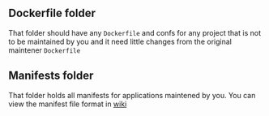 ## Dockerfile folder

That folder should have any `Dockerfile` and confs for any project that is not to be maintained by you and it need little changes from the original maintener `Dockerfile`

## Manifests folder

That folder holds all manifests for applications maintened by you.
You can view the manifest file format in [wiki](https://github.com/HotelUrbano/hud-manifests/)
